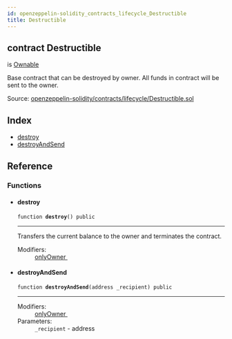 ```yaml
---
id: openzeppelin-solidity_contracts_lifecycle_Destructible
title: Destructible
---
```


<div class="contract-doc"><div class="contract"><h2 class="contract-header"><span class="contract-kind">contract</span> Destructible</h2><p class="base-contracts"><span>is</span> <a href="openzeppelin-solidity_contracts_ownership_Ownable.html">Ownable</a></p><p class="description">Base contract that can be destroyed by owner. All funds in contract will be sent to the owner.</p><div class="source">Source: <a href="git+https://github.com/2keynet/web3-alpha/blob/v0.0.1/contracts/openzeppelin-solidity/contracts/lifecycle/Destructible.sol" target="_blank">openzeppelin-solidity/contracts/lifecycle/Destructible.sol</a></div></div><div class="index"><h2>Index</h2><ul><li><a href="openzeppelin-solidity_contracts_lifecycle_Destructible.html#destroy">destroy</a></li><li><a href="openzeppelin-solidity_contracts_lifecycle_Destructible.html#destroyAndSend">destroyAndSend</a></li></ul></div><div class="reference"><h2>Reference</h2><div class="functions"><h3>Functions</h3><ul><li><div class="item function"><span id="destroy" class="anchor-marker"></span><h4 class="name">destroy</h4><div class="body"><code class="signature">function <strong>destroy</strong><span>() </span><span>public </span></code><hr/><div class="description"><p>Transfers the current balance to the owner and terminates the contract.</p></div><dl><dt><span class="label-modifiers">Modifiers:</span></dt><dd><a href="openzeppelin-solidity_contracts_ownership_Ownable.html#onlyOwner">onlyOwner </a></dd></dl></div></div></li><li><div class="item function"><span id="destroyAndSend" class="anchor-marker"></span><h4 class="name">destroyAndSend</h4><div class="body"><code class="signature">function <strong>destroyAndSend</strong><span>(address _recipient) </span><span>public </span></code><hr/><dl><dt><span class="label-modifiers">Modifiers:</span></dt><dd><a href="openzeppelin-solidity_contracts_ownership_Ownable.html#onlyOwner">onlyOwner </a></dd><dt><span class="label-parameters">Parameters:</span></dt><dd><div><code>_recipient</code> - address</div></dd></dl></div></div></li></ul></div></div></div>

